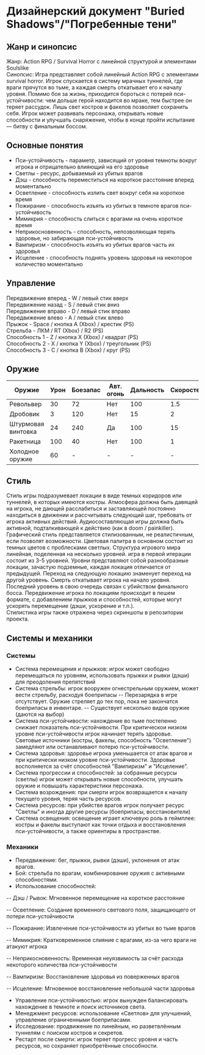 # Дизайнерский документ "Buried Shadows"/"Погребенные тени"
## Жанр и синопсис

Жанр: Action RPG / Survival Horror с линейной структурой и элементами Soulslike  
Синопсис: Игра представляет собой линейный Action RPG с элементами survival horror. Игрок спускается в систему мрачных туннелей, где враги прячутся во тьме, а каждая смерть откатывает его к началу уровня. Помимо боя за жизнь, приходится бороться с потерей пси-устойчивости: чем дольше герой находится во мраке, тем быстрее он теряет рассудок. Лишь свет костров и факелов позволяет сохранить себя. Игрок может развивать персонажа, открывать новые способности и улучшать снаряжение, чтобы в конце пройти испытание — битву с финальным боссом.

## Основные понятия
- Пси-устойчивость - параметр, зависящий от уровня темноты вокруг игрока и отрицательно влияющий на его здоровье
- Светлы - ресурс, добываемый из убитых врагов
- Дэш - способность переместиться на короткое расстояние вперед моментально
- Осветление - способность излить свет вокруг себя на короткое время
- Пожирание - способность изъять из убитых в темноте врагов пси-устойчивость
- Мимикрия - способность слиться с врагами на очень короткое время
- Неприкосновенность - способность, непозволяющая терять здоровье, но забирающая пси-устойчивость
- Вампиризм - способность изъять из убитых врагов часть их здоровья
- Исцеление - способность поднять уровень здоровья на некоторое количество моментально

## Управление
Передвижение вперед - W / левый стик вверх  
Передвижение назад - S / левый стик вниз  
Передвижение вправо - D / левый стик вправо  
Передвижение влево - A / левый стик влево  
Прыжок - Space / кнопка A (Xbox) / крестик (PS)  
Стрельба - ЛКМ / RT (Xbox) / R2 (PS)  
Способность 1 - Z / кнопка X (Xbox) / квадрат (PS)  
Способность 2 - X / кнопка Y (Xbox) / треугольник (PS)  
Способность 3 - C / кнопка B (Xbox) / круг (PS)

## Оружие

| Оружие             |    Урон   | Боезапас | Авт. огонь | Дальность | Скоростельность |
|--------------------|-----------|----------|------------|-----------|-----------------|
| Револьвер          |     30    |    72    |    Нет     |    100    |      1.5        |
| Дробовик           |     3     |    120   |    Нет     |    15     |       2         |
| Штурмовая винтовка |     24    |    240   |    Да      |    100    |       15        | 
| Ракетница          |     100   |    40    |    Нет     |    100    |       1         |
| Холодное оружие    |     60    |    -     |    -       |    -      |       -         |


## Стиль
Стиль игры подразумевает локации в виде темных коридоров или туннелей, в которых имеются костры. Атмосфера должна быть давящей на игрока, не дающей расслабиться и заставляющей постоянно находиться в движении и рассчитывать следующий шаг, требовать от игрока активных действий. Аудиосоставляющая игры должна быть активной, подталкивающей к действию (как в doom / painkiller). Графический стиль представляется стилизованным, не реалистичным, если позволят возможности. Цветовая палитра в основном состоит из темных цветов с проблесками светлых. Структура игрового мира линейная, поделенная на несколько уровней. игра в первой итерации состоит из 3-5 уровней. Уровни представляют собой разнообразные локации, зачастую подземные, каждая локация отличается от предыдущей. Переход на следующую локацию знаменует переход на другой уровень. Смерть откатывает игрока на начало уровня. Последний уровень в свою очередь связан с убийством финального босса. Передвижение игрока по локациям происходит в пешем формате, с добавлением прыжков и способностей, которые могут ускорять перемещение (дэши, ускорение и т.п.).  
Стилистика игры также отражена через скриншоты в репозитории проекта.

## Системы и механики
### Системы
- Система перемещения и прыжков: игрок может свободно перемещаться по уровням, использовать прыжки и рывки (дэши) для преодоления препятствий
- Система стрельбы: игрок вооружен огнестрельным оружием, может вести стрельбу, расходуя боеприпасы
-- Перезарядка в игре отсутствует. Оружие стреляет до тех пор, пока не закончатся боеприпасы в инвентаре.
-- Существует несколько видов оружие (даются на выбор)
- Система пси-устойчивости: нахождение во тьме постепенно снижает показатель пси-устойчивости. При критическои низком уровне пси-устойчивости игрок начинает терять здоровье. Световые источники (костры, факелы, способность "Осветление") замедляют или останавливают потерю пси-устойчивости.
- Система здоровья: здоровье игрока уменьшается от атак врагов и при критически низком уровне пси-устойчивости. Здоровье восполняется за счёт способностей "Вампиризм" и "Исцеление".
- Система прогрессии и способностей: за собранные ресурсы (светлы) игрок может открывать новые способности, улучшать оружие и повышать характеристики персонажа.
- Система возрождения: при смерти игрок возвращается к началу текущего уровня, теряя часть ресурсов.
- Система ресурсов: при убийстве врагов игрок получает ресурс "Светлы" и иногда другие ресурсы (боеприпасы, восстановители)
- Система освещения: освещение играет ключевую роль в геймплее: костры и факелы выступают как точки отдыха и восстановления пси-устойчивости, а также ориентиры в пространстве.
### Механики
- Передвижение: бег, прыжки, рывки (дэши), уклонения от атак врагов.
- Бой: стрельба по врагам, комбинирование оружия с активными способностями.
- Использование способностей:
  
-- Дэш / Рывок: Мгновенное перемещение на короткое расстояние
  
-- Осветление: Создание временного светового поля, защищающего от потери пси-устойчивости  

-- Пожирание: Извлечение пси-устойчивости из убитых во тьме врагов  

-- Мимикрия: Кратковременное слияние с врагами, из-за чего враги не атакуют игрока  

-- Неприкосновенность: Временная неуязвимость за счёт расхода некоторого количества пси-устойчивости  

-- Вампиризм: Восстановление здоровья из поверженных врагов  

-- Исцеление: Мгновенное восстановление небольшой части здоровья  

- Управление пси-устойчивостью: игрок вынужден балансировать нахождение в темноте и поиск источников света.
- Менеджмент ресурсов: использование «Светлов» для улучшений, управление ограниченными боеприпасами.
- Исследование: продвижение по линейным, но разветвлённым туннелям с поиском костров и секретов.
- Рестарт после смерти: игрок теряет прогресс уровня и часть ресурсов, но сохраняет приобретённые способности.












